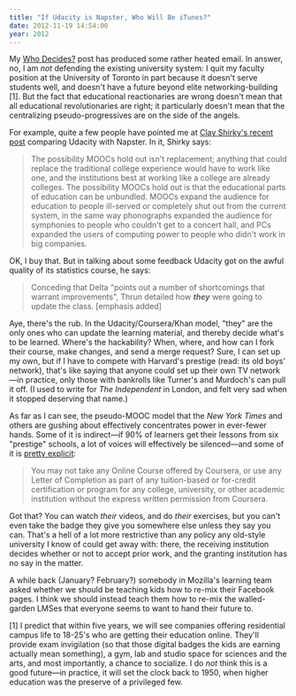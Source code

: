 ```yaml
---
title: "If Udacity is Napster, Who Will Be iTunes?"
date: 2012-11-19 14:54:00
year: 2012
---
```

<p>My <a href="/blog/archives/4546.html">Who Decides?</a> post has produced some rather heated email. In answer, no, I am <em>not</em> defending the existing university system: I quit my faculty position at the University of Toronto in part because it doesn't serve students well, and doesn't have a future beyond elite networking-building [1]. But the fact that educational reactionaries are wrong doesn't mean that all educational revolutionaries are right; it particularly doesn't mean that the centralizing pseudo-progressives are on the side of the angels.</p>
<p>For example, quite a few people have pointed me at <a href="http://www.shirky.com/weblog/2012/11/napster-udacity-and-the-academy/">Clay Shirky's recent post</a> comparing Udacity with Napster. In it, Shirky says:</p>
<blockquote>The possibility MOOCs hold out isn't replacement; anything that could replace the traditional college experience would have to work like one, and the institutions best at working like a college are already colleges. The possibility MOOCs hold out is that the educational parts of education can be unbundled. MOOCs expand the audience for education to people ill-served or completely shut out from the current system, in the same way phonographs expanded the audience for symphonies to people who couldn't get to a concert hall, and PCs expanded the users of computing power to people who didn't work in big companies.</blockquote>
OK, I buy that. But in talking about some feedback Udacity got on the awful quality of its statistics course, he says:
<blockquote>Conceding that Delta "points out a number of shortcomings that warrant improvements", Thrun detailed how <em><strong>they</strong></em> were going to update the class. [emphasis added]</blockquote>
<p>Aye, there's the rub. In the Udacity/Coursera/Khan model, "they" are the only ones who can update the learning material, and thereby decide what's to be learned. Where's the hackability? When, where, and how can I fork their course, make changes, and send a merge request? Sure, I can set up my own, but if I have to compete with Harvard's prestige (read: its old boys' network), that's like saying that anyone could set up their own TV network&mdash;in practice, only those with bankrolls like Turner's and Murdoch's can pull it off. (I used to write for <cite>The Independent</cite> in London, and felt very sad when it stopped deserving that name.)</p>
<p>As far as I can see, the pseudo-MOOC model that the <cite>New York Times</cite> and others are gushing about effectively concentrates power in ever-fewer hands. Some of it is indirect&mdash;if 90% of learners get their lessons from six "prestige" schools, a lot of voices will effectively be silenced&mdash;and some of it is <a href="http://hapgood.us/2012/11/09/coursera-praises-mooc-wrapping-as-they-attempt-to-ban-it/">pretty explicit</a>:</p>
<blockquote>You may not take any Online Course offered by Coursera, or use any Letter of Completion as part of any tuition-based or for-credit certification or program for any college, university, or other academic institution without the express written permission from Coursera.</blockquote>
<p>Got that? You can watch <em>their</em> videos, and do <em>their</em> exercises, but you can't even take the badge they give you somewhere else unless they say you can. That's a hell of a lot more restrictive than any policy any old-style university I know of could get away with: there, the receiving institution decides whether or not to accept prior work, and the granting institution has no say in the matter.</p>
<p>A while back (January? February?) somebody in Mozilla's learning team asked whether we should be teaching kids how to re-mix their Facebook pages. I think we should instead teach them how to re-mix the walled-garden LMSes that everyone seems to want to hand their future to.</p>
<p>[1] I predict that within five years, we will see companies offering residential campus life to 18-25's who are getting their education online. They'll provide exam invigilation (so that those digital badges the kids are earning actually mean something), a gym, lab and studio space for sciences and the arts, and most importantly, a chance to socialize. I do <em>not</em> think this is a good future&mdash;in practice, it will set the clock back to 1950, when higher education was the preserve of a privileged few.</p>

